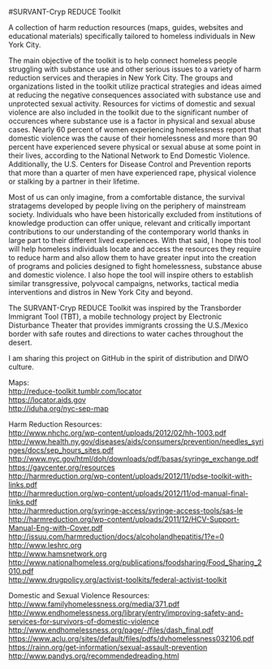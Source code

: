 #SURVANT-Cryp REDUCE Toolkit

A collection of harm reduction resources (maps, guides, websites and educational materials) specifically tailored to homeless individuals in New York City.<br>

The main objective of the toolkit is to help connect homeless people struggling with substance use and other serious issues to a variety of harm reduction services and therapies in New York City. The groups and organizations listed in the toolkit utilize practical strategies and ideas aimed at reducing the negative consequences associated with substance use and unprotected sexual activity. Resources for victims of domestic and sexual violence are also included in the toolkit due to the significant number of occurences where substance use is a factor in physical and sexual abuse cases. Nearly 60 percent of women experiencing homelessness report that domestic violence was the cause of their homelessness and more than 90 percent have experienced severe physical or sexual abuse at some point in their lives, according to the National Network to End Domestic Violence. Additionally, the U.S. Centers for Disease Control and Prevention reports that more than a quarter of men have experienced rape, physical violence or stalking by a partner in their lifetime.<br>

Most of us can only imagine, from a comfortable distance, the survival stratagems developed by people living on the periphery of mainstream society. Individuals who have been historically excluded from institutions of knowledge production can offer unique, relevant and critically important contributions to our understanding of the contemporary world thanks in large part to their different lived experiences. With that said, I hope this tool will help homeless individuals locate and access the resources they require to reduce harm and also allow them to have greater input into the creation of programs and policies designed to fight homelessness, substance abuse and domestic violence. I also hope the tool will inspire others to establish similar transgressive, polyvocal campaigns, networks, tactical media interventions and distros in New York City and beyond.<br>

The SURVANT-Cryp REDUCE Toolkit was inspired by the Transborder Immigrant Tool (TBT), a mobile technology project by Electronic Disturbance Theater that provides immigrants crossing the U.S./Mexico border with safe routes and directions to water caches throughout the desert.<br>

I am sharing this project on GitHub in the spirit of distribution and DIWO culture.<br>

Maps:<br>
http://reduce-toolkit.tumblr.com/locator<br>
https://locator.aids.gov<br>
http://iduha.org/nyc-sep-map<br>

Harm Reduction Resources:<br>
http://www.nhchc.org/wp-content/uploads/2012/02/hh-1003.pdf<br>
http://www.health.ny.gov/diseases/aids/consumers/prevention/needles_syringes/docs/sep_hours_sites.pdf<br>
http://www.nyc.gov/html/doh/downloads/pdf/basas/syringe_exchange.pdf<br>
https://gaycenter.org/resources<br>
http://harmreduction.org/wp-content/uploads/2012/11/pdse-toolkit-with-links.pdf<br>
http://harmreduction.org/wp-content/uploads/2012/11/od-manual-final-links.pdf<br>
http://harmreduction.org/syringe-access/syringe-access-tools/sas-le<br>
http://harmreduction.org/wp-content/uploads/2011/12/HCV-Support-Manual-Eng-with-Cover.pdf<br>
http://issuu.com/harmreduction/docs/alcoholandhepatitis/1?e=0<br>
http://www.leshrc.org<br>
http://www.hamsnetwork.org<br>
http://www.nationalhomeless.org/publications/foodsharing/Food_Sharing_2010.pdf<br>
http://www.drugpolicy.org/activist-toolkits/federal-activist-toolkit<br>

Domestic and Sexual Violence Resources:<br>
http://www.familyhomelessness.org/media/371.pdf<br>
http://www.endhomelessness.org/library/entry/improving-safety-and-services-for-survivors-of-domestic-violence<br>
http://www.endhomelessness.org/page/-/files/dash_final.pdf<br>
https://www.aclu.org/sites/default/files/pdfs/dvhomelessness032106.pdf<br>
https://rainn.org/get-information/sexual-assault-prevention<br>
http://www.pandys.org/recommendedreading.html<br>
















